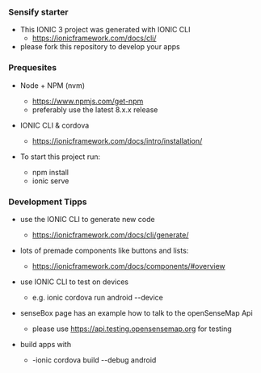 ### Sensify starter

- This IONIC 3 project was generated with IONIC CLI
    - https://ionicframework.com/docs/cli/
- please fork this repository to develop your apps

### Prequesites 

- Node + NPM (nvm) 
    - https://www.npmjs.com/get-npm
    - preferably use the latest 8.x.x release 
    
- IONIC CLI & cordova
    - https://ionicframework.com/docs/intro/installation/

- To start this project run:
    - npm install
    - ionic serve

### Development Tipps

- use the IONIC CLI to generate new code
    - https://ionicframework.com/docs/cli/generate/

- lots of premade components like buttons and lists:
    - https://ionicframework.com/docs/components/#overview

- use IONIC CLI to test on devices
    - e.g. ionic cordova run android --device

- senseBox page has an example how to talk to the openSenseMap Api
    - please use https://api.testing.opensensemap.org for testing


- build apps with
    - -ionic cordova build --debug android